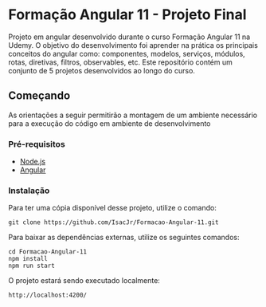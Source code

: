 



# Formação Angular 11 - Projeto Final

Projeto em angular desenvolvido durante o curso Formação Angular 11 na Udemy. O objetivo do desenvolvimento foi aprender na prática os principais conceitos do angular como: componentes, modelos, serviços, módulos, rotas, diretivas, filtros, observables, etc.
Este repositório contém um conjunto de 5 projetos desenvolvidos ao longo do curso.

## Começando

As orientações a seguir permitirão a montagem de um ambiente necessário para a execução do código em ambiente de desenvolvimento

### Pré-requisitos

- [Node.js](https://nodejs.org/en/)
- [Angular](https://cli.angular.io/)

### Instalação
Para ter uma cópia disponível desse projeto, utilize o comando:
```
git clone https://github.com/IsacJr/Formacao-Angular-11.git
```
Para baixar as dependências externas, utilize os seguintes comandos:
 ```
cd Formacao-Angular-11
npm install
npm run start
```
O projeto estará sendo executado localmente:
```
http://localhost:4200/
```

